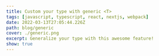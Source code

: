 ```yaml
---
title: Custom your type with generic <T>
tags: [javascript, typescript, react, nextjs, webpack]
date: 2022-03-13T27:05:44.226Z
path: blog/generic
cover: ./generic.png
excerpt: Generalize your type with this awesome feature!
show: true
---
```

